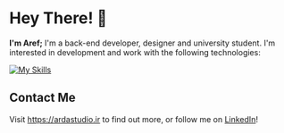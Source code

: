 # Hey There! 👋

**I'm Aref;** I'm a back-end developer, designer and university student. I'm interested in development and work with the following technologies:

[![My Skills](https://skillicons.dev/icons?i=py,c,java,mongodb,django,flask,fastapi,pytorch,tensorflow,sklearn)](#)

## Contact Me

Visit <https://ardastudio.ir> to find out more, or follow me on [LinkedIn](https://www.linkedin.com/in/aref-daei)!

<!---
- 👋 Hi, I’m @aref-daei
- 👀 I’m interested in ...
- 🌱 I’m currently learning ...
- 💞️ I’m looking to collaborate on ...
- 📫 How to reach me ...
- 😄 Pronouns: ...
- ⚡ Fun fact: ...
--->
